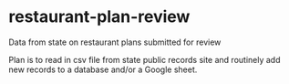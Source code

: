 # restaurant-plan-review
Data from state on restaurant plans submitted for review

Plan is to read in csv file from state public records site and routinely add new records to a database and/or a Google sheet.
